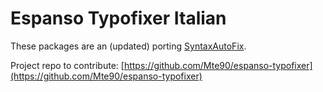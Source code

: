 # Espanso Typofixer Italian

These packages are an (updated) porting [SyntaxAutoFix](https://github.com/Mte90/SyntaxAutoFix).

Project repo to contribute: [https://github.com/Mte90/espanso-typofixer](https://github.com/Mte90/espanso-typofixer)